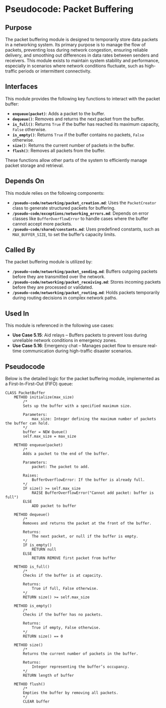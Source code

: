 # Pseudocode: Packet Buffering

## Purpose
The packet buffering module is designed to temporarily store data packets in a networking system. Its primary purpose is to manage the flow of packets, preventing loss during network congestion, ensuring reliable delivery, and smoothing out differences in data rates between senders and receivers. This module exists to maintain system stability and performance, especially in scenarios where network conditions fluctuate, such as high-traffic periods or intermittent connectivity.

## Interfaces
This module provides the following key functions to interact with the packet buffer:
- **`enqueue(packet)`**: Adds a packet to the buffer.
- **`dequeue()`**: Removes and returns the next packet from the buffer.
- **`is_full()`**: Returns `True` if the buffer has reached its maximum capacity, `False` otherwise.
- **`is_empty()`**: Returns `True` if the buffer contains no packets, `False` otherwise.
- **`size()`**: Returns the current number of packets in the buffer.
- **`flush()`**: Removes all packets from the buffer.

These functions allow other parts of the system to efficiently manage packet storage and retrieval.

## Depends On
This module relies on the following components:
- **`/pseudo-code/networking/packet_creation.md`**: Uses the `PacketCreator` class to generate structured packets for buffering.
- **`/pseudo-code/exceptions/networking_errors.md`**: Depends on error classes like `BufferOverflowError` to handle cases where the buffer cannot accept more packets.
- **`/pseudo-code/shared/constants.md`**: Uses predefined constants, such as `MAX_BUFFER_SIZE`, to set the buffer’s capacity limits.

## Called By
The packet buffering module is utilized by:
- **`/pseudo-code/networking/packet_sending.md`**: Buffers outgoing packets before they are transmitted over the network.
- **`/pseudo-code/networking/packet_receiving.md`**: Stores incoming packets before they are processed or validated.
- **`/pseudo-code/networking/packet_routing.md`**: Holds packets temporarily during routing decisions in complex network paths.

## Used In
This module is referenced in the following use cases:
- **Use Case 5.15**: Aid relays – Buffers packets to prevent loss during unreliable network conditions in emergency zones.
- **Use Case 5.16**: Emergency chat – Manages packet flow to ensure real-time communication during high-traffic disaster scenarios.

## Pseudocode
Below is the detailed logic for the packet buffering module, implemented as a First-In-First-Out (FIFO) queue:

```pseudo-code
CLASS PacketBuffer
    METHOD initialize(max_size)
        /*
        Sets up the buffer with a specified maximum size.

        Parameters:
            max_size: Integer defining the maximum number of packets the buffer can hold.
        */
        buffer = NEW Queue()
        self.max_size = max_size

    METHOD enqueue(packet)
        /*
        Adds a packet to the end of the buffer.

        Parameters:
            packet: The packet to add.

        Raises:
            BufferOverflowError: If the buffer is already full.
        */
        IF size() >= self.max_size
            RAISE BufferOverflowError("Cannot add packet: buffer is full")
        ELSE
            ADD packet to buffer

    METHOD dequeue()
        /*
        Removes and returns the packet at the front of the buffer.

        Returns:
            The next packet, or null if the buffer is empty.
        */
        IF is_empty()
            RETURN null
        ELSE
            RETURN REMOVE first packet from buffer

    METHOD is_full()
        /*
        Checks if the buffer is at capacity.

        Returns:
            True if full, False otherwise.
        */
        RETURN size() >= self.max_size

    METHOD is_empty()
        /*
        Checks if the buffer has no packets.

        Returns:
            True if empty, False otherwise.
        */
        RETURN size() == 0

    METHOD size()
        /*
        Returns the current number of packets in the buffer.

        Returns:
            Integer representing the buffer’s occupancy.
        */
        RETURN length of buffer

    METHOD flush()
        /*
        Empties the buffer by removing all packets.
        */
        CLEAR buffer